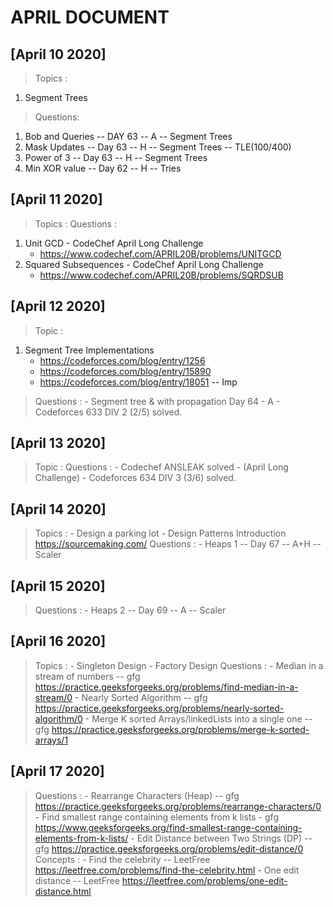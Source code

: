 # APRIL DOCUMENT

## [April 10 2020]

> Topics :

1. Segment Trees

> Questions:

1. Bob and Queries  -- DAY 63 -- A -- Segment Trees
2. Mask Updates     -- Day 63 -- H -- Segment Trees -- TLE(100/400)
3. Power of 3       -- Day 63 -- H -- Segment Trees
4. Min XOR value    -- Day 62 -- H -- Tries

## [April 11 2020]

> Topics :
> Questions :

1. Unit GCD - CodeChef April Long Challenge
   - <https://www.codechef.com/APRIL20B/problems/UNITGCD>
2. Squared Subsequences - CodeChef April Long Challenge
   - <https://www.codechef.com/APRIL20B/problems/SQRDSUB>

## [April 12 2020]

> Topic :

1. Segment Tree Implementations
    - <https://codeforces.com/blog/entry/1256>
    - <https://codeforces.com/blog/entry/15890>
    - <https://codeforces.com/blog/entry/18051> -- Imp

> Questions :
    - Segment tree & with propagation Day 64 - A
    - Codeforces 633 DIV 2 (2/5) solved.

## [April 13 2020]

> Topic :
> Questions :
    - Codechef ANSLEAK solved - (April Long Challenge)
    - Codeforces 634 DIV 3 (3/6) solved.

## [April 14 2020]

> Topics :
    - Design a parking lot
    - Design Patterns Introduction <https://sourcemaking.com/>
> Questions :
    - Heaps 1   -- Day 67 -- A+H -- Scaler

## [April 15 2020]

> Questions :
    - Heaps 2    -- Day 69 -- A -- Scaler

## [April 16 2020]

> Topics :
    - Singleton Design
    - Factory Design
> Questions :
    - Median in a stream of numbers  -- gfg <https://practice.geeksforgeeks.org/problems/find-median-in-a-stream/0>
    - Nearly Sorted Algorithm -- gfg <https://practice.geeksforgeeks.org/problems/nearly-sorted-algorithm/0>
    - Merge K sorted Arrays/linkedLists into a single one -- gfg <https://practice.geeksforgeeks.org/problems/merge-k-sorted-arrays/1>

## [April 17 2020]

> Questions :
    - Rearrange Characters (Heap) -- gfg <https://practice.geeksforgeeks.org/problems/rearrange-characters/0>
    - Find smallest range containing elements from k lists - gfg <https://www.geeksforgeeks.org/find-smallest-range-containing-elements-from-k-lists/>
    - Edit Distance between Two Strings (DP) -- gfg <https://practice.geeksforgeeks.org/problems/edit-distance/0>
> Concepts :
    - Find the celebrity -- LeetFree <https://leetfree.com/problems/find-the-celebrity.html>
    - One edit distance -- LeetFree <https://leetfree.com/problems/one-edit-distance.html>
